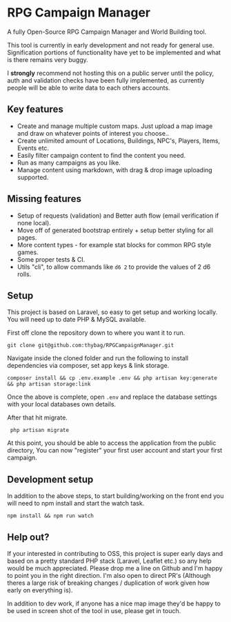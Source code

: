 # RPG Campaign Manager

A fully Open-Source RPG Campaign Manager and World Building tool.

This tool is currently in early development and not ready for general use. Signification portions of functionality have yet to be implemented and what is there remains very buggy. 

I **strongly** recommend not hosting this on a public server until the policy, auth and validation checks have been fully implemented, as currently people will be able to write data to each others accounts.

## Key features

* Create and manage multiple custom maps. Just upload a map image and draw on whatever points of interest you choose..
* Create unlimited amount of Locations, Buildings, NPC's, Players, Items, Events etc.
* Easily filter campaign content to find the content you need.
* Run as many campaigns as you like.
* Manage content using markdown, with drag & drop image uploading supported.

## Missing features

* Setup of requests (validation) and Better auth flow (email verification if none local).
* Move off of generated bootstrap entirely + setup better styling for all pages.
* More content types - for example stat blocks for common RPG style games.
* Some proper tests & CI.
* Utils "cli", to allow commands like `d6 2` to provide the values of 2 d6 rolls.

## Setup

This project is based on Laravel, so easy to get setup and working locally. You will need up to date PHP & MySQL available.

First off clone the repository down to where you want it to run.

```
git clone git@github.com:thybag/RPGCampaignManager.git
```

Navigate inside the cloned folder and run the following to install dependencies via composer, set app keys & link storage.

```
composer install && cp .env.example .env && php artisan key:generate && php artisan storage:link
```
Once the above is complete, open `.env` and replace the database settings with your local databases own details. 

After that hit migrate.

```
 php artisan migrate

```

At this point, you should be able to access the application from the public directory, You can now "register" your first user account and start your first campaign.

## Development setup

In addition to the above steps, to start building/working on the front end you will need to npm install and start the watch task.

```
npm install && npm run watch
```

## Help out?

If your interested in contributing to OSS, this project is super early days and based on a pretty standard PHP stack (Laravel, Leaflet etc.) so any help would be much appreciated. Please drop me a line on Github and I'm happy to point you in the right direction. I'm also open to direct PR's (Although theres a large risk of breaking changes / duplication of work given how early on everything is).

In addition to dev work, if anyone has a nice map image they'd be happy to be used in screen shot of the tool in use, please get in touch.
